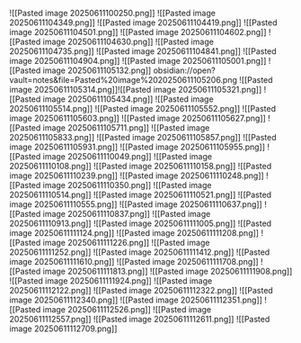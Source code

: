 ![[Pasted image 20250611100250.png]]
![[Pasted image 20250611104349.png]]
![[Pasted image 20250611104419.png]]
![[Pasted image 20250611104501.png]]
![[Pasted image 20250611104602.png]]
![[Pasted image 20250611104630.png]]
![[Pasted image 20250611104735.png]]
![[Pasted image 20250611104841.png]]
![[Pasted image 20250611104904.png]]
![[Pasted image 20250611105001.png]]
![[Pasted image 20250611105132.png]]
obsidian://open?vault=notes&file=Pasted%20image%2020250611105206.png
![[Pasted image 20250611105314.png]]![[Pasted image 20250611105321.png]]
![[Pasted image 20250611105434.png]]
![[Pasted image 20250611105514.png]]
![[Pasted image 20250611105552.png]]
![[Pasted image 20250611105603.png]]
![[Pasted image 20250611105627.png]]
![[Pasted image 20250611105711.png]]
![[Pasted image 20250611105833.png]]
![[Pasted image 20250611105857.png]]
![[Pasted image 20250611105931.png]]
![[Pasted image 20250611105955.png]]
![[Pasted image 20250611110049.png]]
![[Pasted image 20250611110108.png]]
![[Pasted image 20250611110158.png]]
![[Pasted image 20250611110239.png]]
![[Pasted image 20250611110248.png]]
![[Pasted image 20250611110350.png]]
![[Pasted image 20250611110514.png]]
![[Pasted image 20250611110521.png]]
![[Pasted image 20250611110555.png]]
![[Pasted image 20250611110637.png]]
![[Pasted image 20250611110837.png]]
![[Pasted image 20250611110913.png]]
![[Pasted image 20250611111005.png]]
![[Pasted image 20250611111124.png]]
![[Pasted image 20250611111208.png]]
![[Pasted image 20250611111226.png]]
![[Pasted image 20250611111252.png]]
![[Pasted image 20250611111412.png]]
![[Pasted image 20250611111610.png]]
![[Pasted image 20250611111708.png]]
![[Pasted image 20250611111813.png]]
![[Pasted image 20250611111908.png]]
![[Pasted image 20250611111924.png]]
![[Pasted image 20250611112122.png]]
![[Pasted image 20250611112322.png]]
![[Pasted image 20250611112340.png]]
![[Pasted image 20250611112351.png]]
![[Pasted image 20250611112526.png]]
![[Pasted image 20250611112557.png]]
![[Pasted image 20250611112611.png]]
![[Pasted image 20250611112709.png]]
